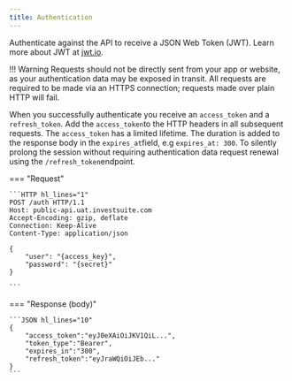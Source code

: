 ```yaml
---
title: Authentication
---
```


Authenticate against the API to receive a JSON Web Token (JWT). Learn more about JWT at [jwt.io](https://jwt.io). 

!!! Warning
    Requests should not be directly sent from your app or website, as your authentication data may be exposed in transit. All requests are required to be made via an HTTPS connection; requests made over plain HTTP will fail.

When you successfully authenticate you receive an `access_token` and a `refresh_token`. Add the `access_token`to the HTTP headers in all subsequent requests. The `access_token` has a limited lifetime. The duration is added to the response body in the `expires_at`field, e.g `expires_at: 300`. To silently prolong the session without requiring authentication data request renewal using the `/refresh_token`endpoint.

=== "Request"

    ```HTTP hl_lines="1"
    POST /auth HTTP/1.1
    Host: public-api.uat.investsuite.com
    Accept-Encoding: gzip, deflate
    Connection: Keep-Alive
    Content-Type: application/json

    {
        "user": "{access_key}",
        "password": "{secret}"
    }

    ```

=== "Response (body)"

    ```JSON hl_lines="10"
    {
        "access_token":"eyJ0eXAiOiJKV1QiL...",
        "token_type":"Bearer",
        "expires_in":"300",
        "refresh_token":"eyJraWQiOiJEb..."
    }
    ```

